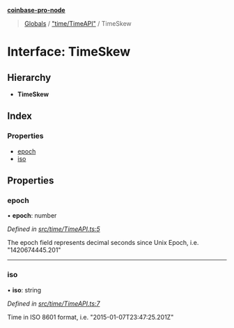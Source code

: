 **[coinbase-pro-node](../README.md)**

> [Globals](../globals.md) / ["time/TimeAPI"](../modules/_time_timeapi_.md) / TimeSkew

# Interface: TimeSkew

## Hierarchy

- **TimeSkew**

## Index

### Properties

- [epoch](_time_timeapi_.timeskew.md#epoch)
- [iso](_time_timeapi_.timeskew.md#iso)

## Properties

### epoch

• **epoch**: number

_Defined in [src/time/TimeAPI.ts:5](https://github.com/bennycode/coinbase-pro-node/blob/e6678df/src/time/TimeAPI.ts#L5)_

The epoch field represents decimal seconds since Unix Epoch, i.e. "1420674445.201"

---

### iso

• **iso**: string

_Defined in [src/time/TimeAPI.ts:7](https://github.com/bennycode/coinbase-pro-node/blob/e6678df/src/time/TimeAPI.ts#L7)_

Time in ISO 8601 format, i.e. "2015-01-07T23:47:25.201Z"

